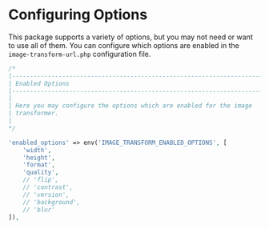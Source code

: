 # Configuring Options

This package supports a variety of options, but you may not need or want to use all of them. You can configure which options are enabled in the `image-transform-url.php` configuration file.

```php
/*
|--------------------------------------------------------------------------
| Enabled Options
|--------------------------------------------------------------------------
|
| Here you may configure the options which are enabled for the image
| transformer.
|
*/

'enabled_options' => env('IMAGE_TRANSFORM_ENABLED_OPTIONS', [
    'width',
    'height',
    'format',
    'quality',
    // 'flip',
    // 'contrast',
    // 'version',
    // 'background',
    // 'blur'
]),
```
